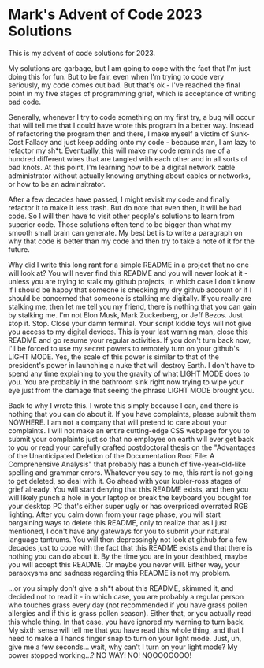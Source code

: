 # Mark's Advent of Code 2023 Solutions

This is my advent of code solutions for 2023. 

My solutions are garbage, but I am going to cope with the fact that I'm just doing this for fun. But to be fair, even when I'm trying to code very seriously, my code comes out bad. But that's ok - I've reached the final point in my five stages of programming grief, which is acceptance of writing bad code.

Generally, whenever I try to code something on my first try, a bug will occur that will tell me that I could have wrote this program in a better way. Instead of refactoring the program then and there, I make myself a victim of Sunk-Cost Fallacy and just keep adding onto my code - because man, I am lazy to refactor my sh*t. Eventually, this will make my code reminds me of a hundred different wires that are tangled with each other and in all sorts of bad knots. At this point, I'm learning how to be a digital network cable administrator without actually knowing anything about cables or networks, or how to be an adminsitrator.

After a few decades have passed, I might revisit my code and finally refactor it to make it less trash. But do note that even then, it will be bad code. So I will then have to visit other people's solutions to learn from superior code. Those solutions often tend to be bigger than what my smooth small brain can generate. My best bet is to write a paragraph on why that code is better than my code and then try to take a note of it for the future.

Why did I write this long rant for a simple README in a project that no one will look at? You will never find this README and you will never look at it - unless you are trying to stalk my github projects, in which case I don't know if I should be happy that someone is checking my dry github account or if I should be concerned that someone is stalking me digitally. If you really are stalking me, then let me tell you my friend, there is nothing that you can gain by stalking me. I'm not Elon Musk, Mark Zuckerberg, or Jeff Bezos. Just stop it. Stop. Close your damn terminal. Your script kiddie toys will not give you access to my digital devices. This is your last warning man, close this README and go resume your regular activities. If you don't turn back now, I'll be forced to use my secret powers to remotely turn on your github's LIGHT MODE. Yes, the scale of this power is similar to that of the president's power in launching a nuke that will destroy Earth. I don't have to spend any time explaining to you the gravity of what LIGHT MODE does to you. You are probably in the bathroom sink right now trying to wipe your eye just from the damage that seeing the phrase LIGHT MODE brought you.

Back to why I wrote this. I wrote this simply because I can, and there is nothing that you can do about it. If you have complaints, please submit them NOWHERE. I am not a company that will pretend to care about your complaints. I will not make an entire cutting-edge CSS webpage for you to submit your complaints just so that no employee on earth will ever get back to you or read your carefully crafted postdoctoral thesis on the "Advantages of the Unanticipated Deletion of the Documentation Root File: A Comprehensive Analysis" that probably has a bunch of five-year-old-like spelling and grammar errors. Whatever you say to me, this rant is not going to get deleted, so deal with it. Go ahead with your kubler-ross stages of grief already. You will start denying that this README exists, and then you will likely punch a hole in your laptop or break the keyboard you bought for your desktop PC that's either super ugly or has overpriced overrated RGB lighting. After you calm down from your rage phase, you will start bargaining ways to delete this README, only to realize that as I just mentioned, I don't have any gateways for you to submit your natural language tantrums. You will then depressingly not look at github for a few decades just to cope with the fact that this README exists and that there is nothing you can do about it. By the time you are in your deathbed, maybe you will accept this README. Or maybe you never will. Either way, your paraoxysms and sadness regarding this README is not my problem.

...or you simply don't give a sh*t about this README, skimmed it, and decided not to read it - in which case, you are probably a regular person who touches grass every day (not recommended if you have grass pollen allergies and if this is grass pollen season). Either that, or you actually read this whole thing. In that case, you have ignored my warning to turn back. My sixth sense will tell me that you have read this whole thing, and that I need to make a Thanos finger snap to turn on your light mode. Just, uh, give me a few seconds... wait, why can't I turn on your light mode? My power stopped working...? NO WAY! NO! NOOOOOOOO!
